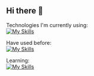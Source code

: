 ## Hi there 👋

<!--
**synnehe/synnehe** is a ✨ _special_ ✨ repository because its `README.md` (this file) appears on your GitHub profile.

Here are some ideas to get you started:

- 🔭 I’m currently working on ...
- 🌱 I’m currently learning ...
- 👯 I’m looking to collaborate on ...
- 🤔 I’m looking for help with ...
- 💬 Ask me about ...
- 📫 How to reach me: ...
- 😄 Pronouns: ...
- ⚡ Fun fact: ...
-->
Technologies I'm currently using:<br/> 
[![My Skills](https://skillicons.dev/icons?i=ts,js,html,css,github,tailwind,vue,figma,nodejs,blender)](https://skillicons.dev)

Have used before: <br/> 
[![My Skills](https://skillicons.dev/icons?i=sass,react,nextjs,gatsby,graphql)](https://skillicons.dev)

Learning: <br/> 
[![My Skills](https://skillicons.dev/icons?i=blender)](https://skillicons.dev)
